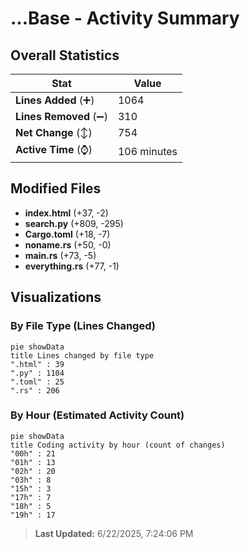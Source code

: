 # ...Base - Activity Summary 

## Overall Statistics

| Stat                   | Value                                                             |
| ---------------------- | ----------------------------------------------------------------- |
| **Lines Added** (➕)   | 1064                                          |
| **Lines Removed** (➖) | 310                                        |
| **Net Change** (↕)    | 754                |
| **Active Time** (⌚)   | 106 minutes |


## Modified Files
- **index.html** (+37, -2)
- **search.py** (+809, -295)
- **Cargo.toml** (+18, -7)
- **noname.rs** (+50, -0)
- **main.rs** (+73, -5)
- **everything.rs** (+77, -1)

## Visualizations

### By File Type (Lines Changed)

```mermaid
pie showData
title Lines changed by file type
".html" : 39
".py" : 1104
".toml" : 25
".rs" : 206
```

### By Hour (Estimated Activity Count)

```mermaid
pie showData
title Coding activity by hour (count of changes)
"00h" : 21
"01h" : 13
"02h" : 20
"03h" : 8
"15h" : 3
"17h" : 7
"18h" : 5
"19h" : 17
```


> **Last Updated:** 6/22/2025, 7:24:06 PM